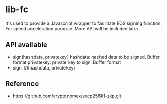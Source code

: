 # lib-fc
It's used to provide a Javascript wrapper to facilitate EOS signing function. For speed acceleration purpose. More API will be included later.

## API available
- sign(hashdata, privatekey)
    hashdata: hashed data to be signed, Buffer format
    privatekey: private key to sign, Buffer format
- sign_k1(hashdata, privatekey)
  

## Reference
- https://github.com/cryptonomex/secp256k1-zkp.git
  
